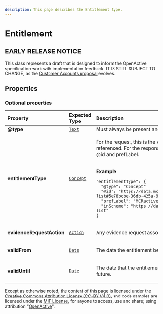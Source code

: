 ```yaml
---
description: This page describes the Entitlement type.
---
```


# Entitlement

## **EARLY RELEASE NOTICE**
This class represents a draft that is designed to inform the OpenActive specification work with implementation feedback.
IT IS STILL SUBJECT TO CHANGE, as the [Customer Accounts proposal](https://github.com/openactive/customer-accounts) evolves.



## **Properties**

### **Optional properties**
    
<table>
  <thead>
    <tr>
      <th style="text-align:left">Property</th>
      <th style="text-align:left">Expected Type</th>
      <th style="text-align:left">Description</th>
    </tr>
  </thead>
  <tbody>
    <tr>
      <td style="text-align:left"><b>@type</b></td>
      <td style="text-align:left">
        <a href="https://schema.org/Text"><code>Text</code></a>
      </td>
      <td style="text-align:left">
        Must always be present and set to <code>"@type": "Entitlement"</code>
      </td>
    </tr>
    <tr>
      <td style="text-align:left"><b>entitlementType</b></td>
      <td style="text-align:left">
        <a href="https://developer.openactive.io/data-model/types/concept"><code>Concept</code></a>
      </td>
      <td style="text-align:left">
        <p>For the request, this is the value of the @id of the Concept being referenced. For the response, this the full Concept object including the @id and prefLabel.</p><p></br><b>Example</b></p><p><code>"entitlementType": {<br/>&nbsp;&nbsp;&quot;@type&quot;:&nbsp;&quot;Concept&quot;,<br/>&nbsp;&nbsp;&quot;@id&quot;:&nbsp;&quot;https://data.mcractive.com/openactive/entitlement-list#5e78bcbe-36db-425a-9064-bf96d09cc351&quot;,<br/>&nbsp;&nbsp;&quot;prefLabel&quot;:&nbsp;&quot;MCRactive&nbsp;Adult&nbsp;Resident&quot;,<br/>&nbsp;&nbsp;&quot;inScheme&quot;:&nbsp;&quot;https://data.mcractive.com/openactive/entitlement-list&quot;<br/>}</code></p>
      </td>
    </tr>
    <tr>
      <td style="text-align:left"><b>evidenceRequestAction</b></td>
      <td style="text-align:left">
        <a href="https://developer.openactive.io/data-model/types/action"><code>Action</code></a>
      </td>
      <td style="text-align:left">
        <p>Any evidence request associated with the entitlement.</p>
      </td>
    </tr>
    <tr>
      <td style="text-align:left"><b>validFrom</b></td>
      <td style="text-align:left">
        <a href="https://schema.org/Date"><code>Date</code></a>
      </td>
      <td style="text-align:left">
        <p>The date the entitlement becomes valid. This must be in the past.</p>
      </td>
    </tr>
    <tr>
      <td style="text-align:left"><b>validUntil</b></td>
      <td style="text-align:left">
        <a href="https://schema.org/Date"><code>Date</code></a>
      </td>
      <td style="text-align:left">
        <p>The date that the entitlement is no longer valid. This must be in the future.</p>
      </td>
    </tr>
  </tbody>
</table>






Except as otherwise noted, the content of this page is licensed under the [Creative Commons Attribution License (CC-BY V4.0)](https://creativecommons.org/licenses/by/4.0/), and code samples are licensed under the [MIT License](https://opensource.org/licenses/MIT), for anyone to access, use and share; using attribution "[OpenActive](https://www.openactive.io/)".
